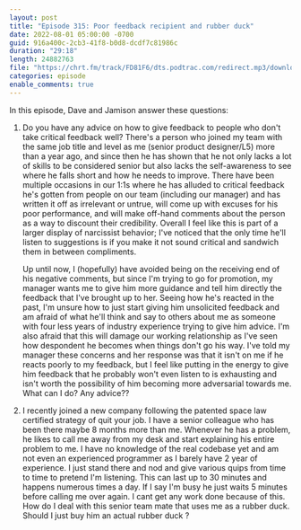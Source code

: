 ```yaml
---
layout: post
title: "Episode 315: Poor feedback recipient and rubber duck"
date: 2022-08-01 05:00:00 -0700
guid: 916a400c-2cb3-41f8-b0d8-dcdf7c81986c
duration: "29:18"
length: 24882763
file: "https://chrt.fm/track/FD81F6/dts.podtrac.com/redirect.mp3/download.softskills.audio/sse-315.mp3"
categories: episode
enable_comments: true
---
```


In this episode, Dave and Jamison answer these questions:

1. Do you have any advice on how to give feedback to people who don't take critical feedback well? There's a person who joined my team with the same job title and level as me (senior product designer/L5) more than a year ago, and since then he has shown that he not only lacks a lot of skills to be considered senior but also lacks the self-awareness to see where he falls short and how he needs to improve. There have been multiple occasions in our 1:1s where he has alluded to critical feedback he's gotten from people on our team (including our manager) and has written it off as irrelevant or untrue, will come up with excuses for his poor performance, and will make off-hand comments about the person as a way to discount their credibility. Overall I feel like this is part of a larger display of narcissist behavior; I've noticed that the only time he'll listen to suggestions is if you make it not sound critical and sandwich them in between compliments.
   
   Up until now, I (hopefully) have avoided being on the receiving end of his negative comments, but since I'm trying to go for promotion, my manager wants me to give him more guidance and tell him directly the feedback that I've brought up to her. Seeing how he's reacted in the past, I'm unsure how to just start giving him unsolicited feedback and am afraid of what he'll think and say to others about me as someone with four less years of industry experience trying to give him advice. I'm also afraid that this will damage our working relationship as I've seen how despondent he becomes when things don't go his way. I've told my manager these concerns and her response was that it isn't on me if he reacts poorly to my feedback, but I feel like putting in the energy to give him feedback that he probably won't even listen to is exhausting and isn't worth the possibility of him becoming more adversarial towards me. What can I do? Any advice??

2. I recently joined a new company following the patented space law certified strategy of quit your job. I have a senior colleague who has been there maybe 8 months more than me. Whenever he has a problem, he likes to call me away from my desk and start explaining his entire problem to me. I have no knowledge of the real codebase yet and am not even an experienced programmer as I barely have 2 year of experience. I just stand there and nod and give various quips from time to time to pretend I'm listening. This can last up to 30 minutes and happens numerous times a day. If I say I'm busy he just waits 5 minutes before calling me over again. I cant get any work done because of this. How do I deal with this senior team mate that uses me as a rubber duck. Should I just buy him an actual rubber duck ?

